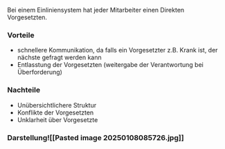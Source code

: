 Bei einem Einliniensystem hat jeder Mitarbeiter einen Direkten Vorgesetzten. 

### Vorteile
- schnellere Kommunikation, da falls ein Vorgesetzter z.B. Krank ist, der nächste gefragt werden kann
- Entlasstung der Vorgesetzten (weitergabe der Verantwortung bei Überforderung)
### Nachteile
- Unübersichtlichere Struktur
- Konflikte der Vorgesetzten
- Unklarheit über Vorgesetzte
### Darstellung![[Pasted image 20250108085726.jpg]]